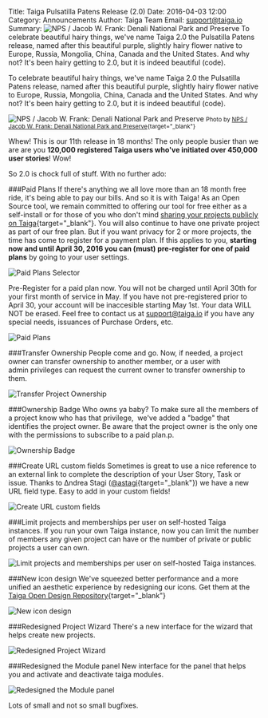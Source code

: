 Title: Taiga Pulsatilla Patens Release (2.0)
Date: 2016-04-03 12:00
Category: Announcements
Author: Taiga Team
Email: support@taiga.io
Summary: ![NPS / Jacob W. Frank: Denali National Park and Preserve]({filename}/images/2016-03-31_changelog200/pulsatilla_patens.jpg) To celebrate beautiful hairy things, we've name Taiga 2.0 the Pulsatilla Patens release, named after this beautiful purple, slightly hairy flower native to Europe, Russia, Mongolia, China, Canada and the United States. And why not? It's been hairy getting to 2.0, but it is indeed beautiful (code).

To celebrate beautiful hairy things, we've name Taiga 2.0 the Pulsatilla Patens release, named after this beautiful purple, slightly hairy flower native to Europe, Russia, Mongolia, China, Canada and the United States. And why not? It's been hairy getting to 2.0, but it is indeed beautiful (code).

![NPS / Jacob W. Frank: Denali National Park and Preserve]({filename}/images/2016-03-31_changelog200/pulsatilla_patens.jpg)
<small>Photo by [NPS / Jacob W. Frank: Denali National Park and Preserve](http://www.flickr.com/people/57557144@N06){target="_blank"}</small>

Whew! This is our 11th release in 18 months! The only people busier than we are are you **120,000 registered Taiga users who've initiated over 450,000 user stories**! Wow!

So 2.0 is chock full of stuff. With no further ado:

###Paid Plans
If there's anything we all love more than an 18 month free ride, it's being able to pay our bills. And so it is with Taiga! As an Open Source tool, we remain committed to offering our tool for free either as a self-install or for those of you who don't mind [sharing your projects publicly on Taiga](https://tree.taiga.io/discover){target="_blank"}. You will also continue to have one private project as part of our free plan. But if you want privacy for 2 or more projects, the time has come to register for a payment plan. If this applies to you, **starting now and until April 30, 2016 you can (must) pre-register for one of paid plans** by going to your user settings.

![Paid Plans Selector]({filename}/images/2016-03-31_changelog200/paid_plans_selector.png)

Pre-Register for a paid plan now. You will not be charged until April 30th for your first month of service in May. If you have not pre-registered prior to April 30, your account will be inaccesible starting May 1st. Your data WILL NOT be erased. Feel free to contact us at [support@taiga.io](support@taiga.io) if you have any special needs, issuances of Purchase Orders, etc.

![Paid Plans]({filename}/images/2016-03-31_changelog200/paid_plans.png)

###Transfer Ownership
People come and go. Now, if needed, a project owner can transfer ownership to another member, or a user with admin privileges can request the current owner to transfer ownership to them.

![Transfer Project Ownership]({filename}/images/2016-03-31_changelog200/transfer.jpg)

###Ownership Badge
Who owns ya baby? To make sure all the members of a project know who has that privilege,  we've added a "badge" that identifies the project owner. Be aware that the project owner is the only one with the permissions to subscribe to a paid plan.p.

![Ownership Badge]({filename}/images/2016-03-31_changelog200/owner.jpg)

###Create URL custom fields
Sometimes is great to use a nice reference to an external link to complete the description of your User Story, Task or issue. Thanks to Δndrea Stagi ([@astagi](https://github.com/astagi){target="_blank"}) we have a new URL field type. Easy to add in your custom fields!

![Create URL custom fields]({filename}/images/2016-03-31_changelog200/custom_field.png)

###Limit projects and memberships per user on self-hosted Taiga instances.
If you run your own Taiga instance, now you can limit the number of members any given project can have or the number of private or public projects a user can own.

![Limit projects and memberships per user on self-hosted Taiga instances.]({filename}/images/2016-03-31_changelog200/limits.jpg)

###New icon design
We've squeezed better performance and a more unified an aesthetic experience by redesigning our icons. Get them at the [Taiga Open Design Repository](https://github.com/taigaio/taiga-design/tree/master/icons){target="_blank"}

![New icon design]({filename}/images/2016-03-31_changelog200/icons.jpg)

###Redesigned Project Wizard
There's a new interface for the wizard that helps create new projects.

![Redesigned Project Wizard]({filename}/images/2016-03-31_changelog200/create.jpg)

###Redesigned the Module panel
New interface for the panel that helps you and activate and deactivate taiga modules.

![Redesigned the Module panel]({filename}/images/2016-03-31_changelog200/modules.jpg)

Lots of small and not so small bugfixes.
